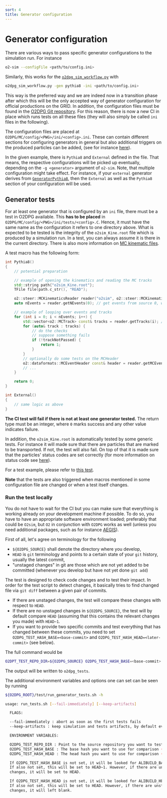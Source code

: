 ```yaml
---
sort: 4
title: Generator configuration
---
```


# Generator configuration

There are various ways to pass specific generator configurations to the simulation run. For instance
```bash
o2-sim --configFile <path/to/config.ini>
```

Similarly, this works for the [`o2dpg_sim_workflow.py`](../o2dpgworkflow/README.md/#o2dpg-workflows) with
```bash
o2dpg_sim_workflow.py -gen pythia8 -ini <path/to/config.ini>
```

This way is the preferred way and we are indeed now in a transition phase after which this will be the only accepted way of generator configuration for official productions on the GRID. In addition, the configuration files must be found in the [O2DPG Git repository](https://github.com/AliceO2Group/O2DPG).
For this reason, there is now a new CI in place which runs tests on all these files (they will also simply be called `ini` files in the following).

The configuration files are placed at `O2DPG/MC/config/<PWG>/ini/<config>.ini`. These can contain different sections for configuring generators in general but also additional triggers on the produced particles can be added,
(see for instance [here](https://github.com/AliceO2Group/O2DPG/blob/546ec5d03a57d189b4ea3c92c5a8e1d7af812d41/MC/config/PWGDQ/ini/GeneratorHF_ccbarToMuonsSemileptonic_fwdy.ini)).

In the given example, there is `Pythia8` and `External` defined in the file. That means, the respective configurations will be picked up eventually, depending on the `-g <generator>` argument of `o2-sim`. Note, that multiple configuration might take effect. For instance, if your `external` generator derives from
[`GeneratorPythia8`](https://github.com/AliceO2Group/AliceO2/blob/dev/Generators/include/Generators/GeneratorPythia8.h), then the `External` as well as the `Pythia8` section of your configuration will be used.

## Generator tests

For at least one generator that is configured by an `ini` file, there must be a test in O2DPG available. This **has to be placed** in `O2DPG/MC/config/<PWG>/ini/tests/<config>.C`. Hence, it must have the same name as the configuration it refers to one directory above. What is expected to be tested is the integrity of the `o2sim_Kine.root` file which is produced by a simulation run.
In a test, you can always assume it is there in the current directory. There is also more information on [MC kinematic files](../transport/mckine.md).

A test macro has the following form:
```cpp
int Pythia8()
{
    // potential preparation

    // example of opening the kinematics and reading the MC tracks
    std::string path{"o2sim_Kine.root"};
    TFile file(path.c_str(), "READ");

    o2::steer::MCKinematicsReader reader("o2sim", o2::steer::MCKinematicsReader::Mode::kMCKine);
    auto nEvents = reader.getNEvents(0); // get events from source 0, which is our only source

    // example of looping over events and tracks
    for (int i = 0; i < nEvents; i++) {
        std::vector<o2::MCTrack> const& tracks = reader.getTracks(i); // this is a short-cut, implicitly source 0
        for (auto& track : tracks) {
            // do the checks
            // suppose something fails
            if (!trackNotPassed) {
                return 1;
            }
        }
        // optionally do some tests on the MCHeader
        o2::dataformats::MCEventHeader const& header = reader.getMCEventHeader(0, i); // the first is the source, again, we only have that one source
        // ...
    }

    return 0;
}

int External()
{
    // same logic as above
}
```

**The CI test will fail if there is not at least one generator tested.** The return type must be an integer, where `0` marks success and any other value indicates failure.

In addition, the `o2sim_Kine.root` is automatically tested by some generic tests. For instance it will made sure that there are particles that are marked to be transported. If not, the test will also fail.
On top of that it is made sure that the particles' status codes are set correctly (for more information on status code see [here](README.md/#generator-status-codes-flagging-particles-to-be-trackedtransported)).

For a test example, please refer to [this test](https://github.com/AliceO2Group/O2DPG/blob/546ec5d03a57d189b4ea3c92c5a8e1d7af812d41/MC/config/PWGDQ/ini/tests/GeneratorHF_JPsiToMuons_fwdy.C).

**Note** that the tests are also triggered when macros mentioned in some configuration file are changed or when a test itself changes.

### Run the test locally

You do not have to wait for the CI but you can make sure that everything is working already on your development machine if possible. To do so, you have to have an appropriate software environment loaded;
preferably that could be `O2sim`, but `O2` in conjunction with `O2DPG` works as well (unless you need additional packages, such as for instance [AEGIS](https://github.com/AliceO2Group/AEGIS)).

First of all, let's agree on terminology for the following
* `${O2DPG_SOURCE}` shall denote the directory where you develop,
* `HEAD` is `git` terminology and points to a certain state of your `git` history, usually the latest commit,
* "unstaged changes" in git are those which are not yet added to be committed (whenever you develop but have not yet done `git add`)

The test is designed to check code changes and to test their impact. In order for the test script to detect changes, it basically tries to find changed file via `git diff` between a given pair of commits.
* If there are unstaged changes, the test will compare these changes with respect to `HEAD`.
* If there are no unstaged changes in `${O2DPG_SOURCE}`, the test will by default compare `HEAD` (assuming that this contains the relevant changes you made) with `HEAD~1`.
* If you want to provide two specific commits and test everything that has changed between these commits, you need to set `O2DPG_TEST_HASH_BASE=<base-commit>` and `O2DPG_TEST_HASH_HEAD=<later-commit>` (see below).

The full command would be
```bash
O2DPT_TEST_REPO_DIR=${O2DPG_SOURCE} O2DPG_TEST_HASH_BASE=<base-commit> O2DPG_TEST_HASH_HEAD=<later-commit> ${O2DPG_ROOT}/test/run_generator_tests.sh
```

The output will be written to `o2dpg_tests`.

The additional environment variables and options one can set can be seen by running
```bash
${O2DPG_ROOT}/test/run_generator_tests.sh -h

usage: run_tests.sh [--fail-immediately] [--keep-artifacts]

  FLAGS:

  --fail-immediately : abort as soon as the first tests fails
  --keep-artifacts : keep simulation and tests artifacts, by default everything but the logs is removed after each test

  ENVIRONMENT VARIABLES:

  O2DPG_TEST_REPO_DIR : Point to the source repository you want to test. (required if the current or parent directory is not the git repository to be tested)
  O2DPG_TEST_HASH_BASE : The base hash you want to use for comparison (optional)
  O2DPG_TEST_HASH_HEAD : The head hash you want to use for comparison (optional)

  If O2DPG_TEST_HASH_BASE is not set, it will be looked for ALIBUILD_BASE_HASH.
  If also not set, this will be set to HEAD~1. However, if there are unstaged
  changes, it will be set to HEAD.

  If O2DPG_TEST_HASH_HEAD is not set, it will be looked for ALIBUILD_HEAD_HASH.
  If also not set, this will be set to HEAD. However, if there are unstaged
  changes, it will left blank.
```
